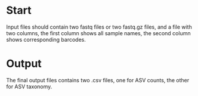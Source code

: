 # Start  
Input files should contain two fastq files or two fastq.gz files,
and a file with two columns, the first column shows all sample names, the second column shows corresponding barcodes.  

# Output  
The final output files contains two .csv files, one for ASV counts, the other for ASV taxonomy.
